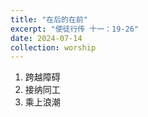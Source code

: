 ```yaml
---
title: "在后的在前"
excerpt: "使徒行传 十一：19-26"
date: 2024-07-14
collection: worship
---
```


1. 跨越障碍
2. 接纳同工
3. 乘上浪潮